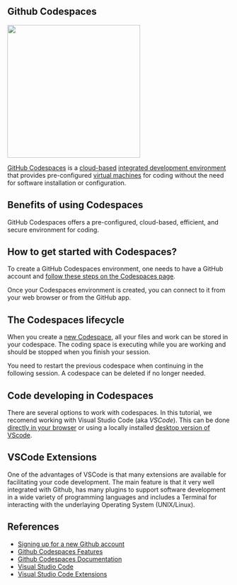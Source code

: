 ## Github Codespaces

<p><img src="https://github.gallerycdn.vsassets.io/extensions/github/codespaces/1.14.7/1683048444102/Microsoft.VisualStudio.Services.Icons.Default" width=300></p>


[GitHub Codespaces](https://github.com/features/codespaces)  is  a [cloud-based](https://en.wikipedia.org/wiki/Cloud_computing) [integrated development environment](https://en.wikipedia.org/wiki/Integrated_development_environment)  that provides pre-configured [virtual machines](https://en.wikipedia.org/wiki/Virtual_machine)  for coding without the need for software installation or configuration. 



## Benefits of using Codespaces

GitHub Codespaces offers a pre-configured, cloud-based, efficient, and secure environment for coding.




## How to get started with Codespaces?

To create a GitHub Codespaces environment, one needs to have a GitHub account and [follow these steps on the Codespaces page](https://docs.github.com/en/codespaces/getting-started/quickstart). 

Once your Codespaces environment is created, you can connect to it from your web browser or from the GitHub app.


## The Codespaces lifecycle

When you create a [new Codespace](https://docs.github.com/en/codespaces/getting-started/the-codespace-lifecycle), all your files and work can be stored in your codespace. The coding space is executing while you are working and should be stopped when you finish your session. 

You need to restart the previous codespace when continuing in the following session. A codespace can be deleted if no longer needed. 



## Code developing in Codespaces

There are several options to work with codespaces. In this tutorial, we recomend working with Visual Studio Code (aka _VSCode_). This can be done [directly in your browser](https://docs.github.com/en/codespaces/developing-in-codespaces/developing-in-a-codespace#working-in-a-codespace-in-the-browser) or using a locally installed  [desktop version of VScode](https://code.visualstudio.com/download).



## VSCode Extensions

One of the advantages of VSCode is that many extensions are available for facilitating your code development. The main feature is that it very well integrated with Github, has many plugins to support software development in a wide variety of programming languages and includes a Terminal for interacting with the underlaying Operating System (UNIX/Linux). 





## References

* [Signing up for a new Github account](https://docs.github.com/en/get-started/signing-up-for-github/signing-up-for-a-new-github-account)
* [Github Codespaces Features](https://github.com/features/codespaces)
* [Github Codespaces Documentation](https://docs.github.com/en/codespaces)
* [Visual Studio Code](https://code.visualstudio.com/)
* [Visual Studio Code Extensions](https://marketplace.visualstudio.com/VSCode)
  
